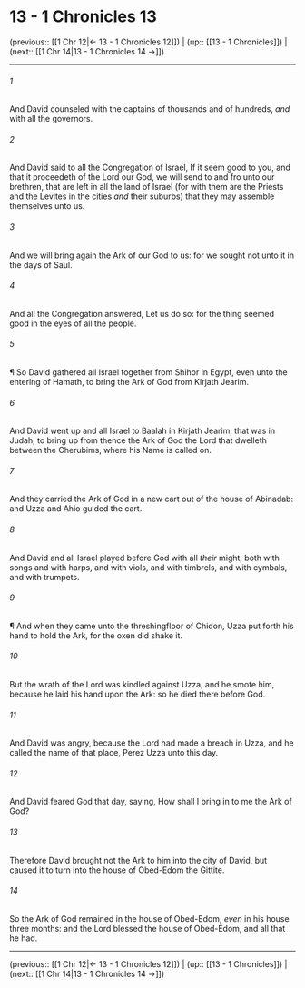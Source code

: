 # 13 - 1 Chronicles 13

(previous:: [[1 Chr 12|← 13 - 1 Chronicles 12]]) | (up:: [[13 - 1 Chronicles]]) | (next:: [[1 Chr 14|13 - 1 Chronicles 14 →]])

***


###### 1 
And David counseled with the captains of thousands and of hundreds, _and_ with all the governors. 

###### 2 
And David said to all the Congregation of Israel, If it seem good to you, and that it proceedeth of the Lord our God, we will send to and fro unto our brethren, that are left in all the land of Israel (for with them are the Priests and the Levites in the cities _and_ their suburbs) that they may assemble themselves unto us. 

###### 3 
And we will bring again the Ark of our God to us: for we sought not unto it in the days of Saul. 

###### 4 
And all the Congregation answered, Let us do so: for the thing seemed good in the eyes of all the people. 

###### 5 
¶ So David gathered all Israel together from Shihor in Egypt, even unto the entering of Hamath, to bring the Ark of God from Kirjath Jearim. 

###### 6 
And David went up and all Israel to Baalah in Kirjath Jearim, that was in Judah, to bring up from thence the Ark of God the Lord that dwelleth between the Cherubims, where his Name is called on. 

###### 7 
And they carried the Ark of God in a new cart out of the house of Abinadab: and Uzza and Ahio guided the cart. 

###### 8 
And David and all Israel played before God with all _their_ might, both with songs and with harps, and with viols, and with timbrels, and with cymbals, and with trumpets. 

###### 9 
¶ And when they came unto the threshingfloor of Chidon, Uzza put forth his hand to hold the Ark, for the oxen did shake it. 

###### 10 
But the wrath of the Lord was kindled against Uzza, and he smote him, because he laid his hand upon the Ark: so he died there before God. 

###### 11 
And David was angry, because the Lord had made a breach in Uzza, and he called the name of that place, Perez Uzza unto this day. 

###### 12 
And David feared God that day, saying, How shall I bring in to me the Ark of God? 

###### 13 
Therefore David brought not the Ark to him into the city of David, but caused it to turn into the house of Obed-Edom the Gittite. 

###### 14 
So the Ark of God remained in the house of Obed-Edom, _even_ in his house three months: and the Lord blessed the house of Obed-Edom, and all that he had.

***

(previous:: [[1 Chr 12|← 13 - 1 Chronicles 12]]) | (up:: [[13 - 1 Chronicles]]) | (next:: [[1 Chr 14|13 - 1 Chronicles 14 →]])

